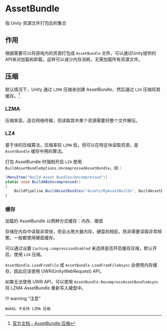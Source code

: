 # AssetBundle

指 Unity 资源文件打包后的集合

## 作用

根据需要可以将游戏内的资源打包成 `AssetBundle` 文件，可以通过Unity提供的API来对加载和卸载，这样可以减少内存消耗，无需加载所有资源文件。

## 压缩

默认情况下，Unity 通过 `LZMA` 压缩来创建 AssetBundle，然后通过 `LZ4` 压缩将其缓存。[^1]

### LZMA

压缩率高，适合网络传输，但读取其中某个资源需要将整个文件解压。

### LZ4

基于块的压缩算法，压缩率较 `LZMA` 低，但可以在特定块读取资源，是 `AssetBundle` 缓存中用的算法。

打包 AssetBundle 时强制开启 `LZ4` 使用 `BuildAssetBundleOptions.UncompressedAssetBundle`，如：

```c#
[MenuItem("Build Asset Bundles/Uncompressed")]
static void BuildABsUncompressed()
{
    BuildPipeline.BuildAssetBundles("Assets/MyAssetBuilds", BuildAssetBundleOptions.UncompressedAssetBundle, BuildTarget.StandaloneOSX);
}
```

### 缓存

加载的 AssetBundle 以两种方式缓存：内存、硬盘

存储在内存中读取非常快，但会占用大量内存，硬盘则相反。除非需要读取非常频繁，一般都使用硬盘缓存。

可以通过设置 `Caching.compressionEnabled` 来选择是否开启缓存压缩，默认开启，使用 `LZ4` 压缩。

`AssetBundle.LoadFromFile` 或 `AssetBundle.LoadFromFileAsync` 会使用内存缓存，因此应该使用 UWR(UnityWebRequest) API。

如果无法使用 UWR API，可以使用 `AssetBundle.RecompressAssetBundleAsync` 将 LZMA AssetBundle 重新写入硬盘中。

!!! warning "注意"

    WebGL 不支持 LZMA 压缩

[^1]: [官方文档 - AssetBundle 压缩](https://docs.unity3d.com/cn/current/Manual/AssetBundles-Cache.html)
